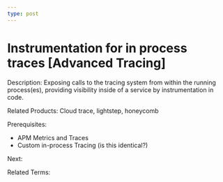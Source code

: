 ```yaml
---
type: post
---
```

# Instrumentation for in process traces [Advanced Tracing]

Description: Exposing calls to the tracing system from within the running process(es), providing visibility inside of a service by instrumentation in code.

Related Products: Cloud trace, lightstep, honeycomb

Prerequisites:

- APM Metrics and Traces
- Custom in-process Tracing (is this identical?)

Next:

Related Terms:
